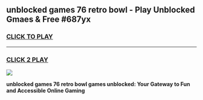 
## unblocked games 76 retro bowl - Play Unblocked Gmaes & Free #687yx
<h3>
<a href="https://news.freeplayer.one?title=unblocked_games_76_retro_bowl&ref=03M">CLICK TO PLAY</a></h3>
<hr>

<h3>
<a href="https://news.freeplayer.one?title=unblocked_games_76_retro_bowl&ref=03M">CLICK 2 PLAY</a>
  
</h3>

<a href="https://news.freeplayer.one?title=unblocked_games_76_retro_bowl&ref=03M"><img src="https://clearcache.store/games.png"></a>


**unblocked games 76 retro bowl games unblocked: Your Gateway to Fun and Accessible Online Gaming**
